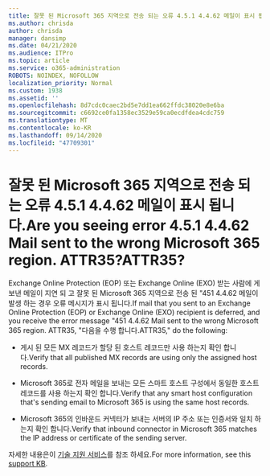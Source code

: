 ```yaml
---
title: 잘못 된 Microsoft 365 지역으로 전송 되는 오류 4.5.1 4.4.62 메일이 표시 됩니다. ATTR35?
ms.author: chrisda
author: chrisda
manager: dansimp
ms.date: 04/21/2020
ms.audience: ITPro
ms.topic: article
ms.service: o365-administration
ROBOTS: NOINDEX, NOFOLLOW
localization_priority: Normal
ms.custom: 1938
ms.assetid: ''
ms.openlocfilehash: 8d7cdc0caec2bd5e7dd1ea662ffdc38020e8e6ba
ms.sourcegitcommit: c6692ce0fa1358ec3529e59ca0ecdfdea4cdc759
ms.translationtype: MT
ms.contentlocale: ko-KR
ms.lasthandoff: 09/14/2020
ms.locfileid: "47709301"
---
```

# <a name="are-you-seeing-error-451-4462-mail-sent-to-the-wrong-microsoft-365-region-attr35"></a><span data-ttu-id="ab65d-103">잘못 된 Microsoft 365 지역으로 전송 되는 오류 4.5.1 4.4.62 메일이 표시 됩니다.</span><span class="sxs-lookup"><span data-stu-id="ab65d-103">Are you seeing error 4.5.1 4.4.62 Mail sent to the wrong Microsoft 365 region.</span></span> <span data-ttu-id="ab65d-104">ATTR35?</span><span class="sxs-lookup"><span data-stu-id="ab65d-104">ATTR35?</span></span>

<span data-ttu-id="ab65d-105">Exchange Online Protection (EOP) 또는 Exchange Online (EXO) 받는 사람에 게 보낸 메일이 지연 되 고 잘못 된 Microsoft 365 지역으로 전송 된 "451 4.4.62 메일이 발생 하는 경우 오류 메시지가 표시 됩니다.</span><span class="sxs-lookup"><span data-stu-id="ab65d-105">If mail that you sent to an Exchange Online Protection (EOP) or Exchange Online (EXO) recipient is deferred, and you receive the error message "451 4.4.62 Mail sent to the wrong Microsoft 365 region.</span></span> <span data-ttu-id="ab65d-106">ATTR35, "다음을 수행 합니다.</span><span class="sxs-lookup"><span data-stu-id="ab65d-106">ATTR35," do the following:</span></span>

- <span data-ttu-id="ab65d-107">게시 된 모든 MX 레코드가 할당 된 호스트 레코드만 사용 하는지 확인 합니다.</span><span class="sxs-lookup"><span data-stu-id="ab65d-107">Verify that all published MX records are using only the assigned host records.</span></span>

- <span data-ttu-id="ab65d-108">Microsoft 365로 전자 메일을 보내는 모든 스마트 호스트 구성에서 동일한 호스트 레코드를 사용 하는지 확인 합니다.</span><span class="sxs-lookup"><span data-stu-id="ab65d-108">Verify that any smart host configuration that's sending email to Microsoft 365 is using the same host records.</span></span>

- <span data-ttu-id="ab65d-109">Microsoft 365의 인바운드 커넥터가 보내는 서버의 IP 주소 또는 인증서와 일치 하는지 확인 합니다.</span><span class="sxs-lookup"><span data-stu-id="ab65d-109">Verify that inbound connector in Microsoft 365 matches the IP address or certificate of the sending server.</span></span>

<span data-ttu-id="ab65d-110">자세한 내용은이 [기술 지원 서비스](https://support.microsoft.com/help/4057301/attr35-response-code-when-mail-is-sent-to-eop-exo)를 참조 하세요.</span><span class="sxs-lookup"><span data-stu-id="ab65d-110">For more information, see this [support KB](https://support.microsoft.com/help/4057301/attr35-response-code-when-mail-is-sent-to-eop-exo).</span></span>
